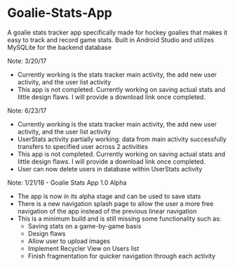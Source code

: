 # Goalie-Stats-App
A goalie stats tracker app specifically made for hockey goalies that makes it easy to track and record game stats. Built in Android Studio
and utilizes MySQLite for the backend database

Note: 3/20/17
- Currently working is the stats tracker main activity, the add new user activity, and the user list activity
- This app is not completed. Currently working on saving actual stats and little design flaws. I will provide a download link once completed.

Note: 6/23/17
- Currently working is the stats tracker main activity, the add new user activity, and the user list activity
- UserStats activity partially working: data from main activity successfully transfers to specified user across 2 activities
- This app is not completed. Currently working on saving actual stats and little design flaws. I will provide a download link once completed.
- User can now delete users in database within UserStats activity

Note: 1/21/18 - Goalie Stats App 1.0 Alpha
- The app is now in its alpha stage and can be used to save stats
- There is a new navigation splash page to allow the user a more free navigation of the app instead of the previous linear navigation
- This is a minimum build and is still missing some functionality such as:
    - Saving stats on a game-by-game basis
    - Design flaws
    - Allow user to upload images
    - Implement Recycler View on Users list
    - Finish fragmentation for quicker navigation through each activity
